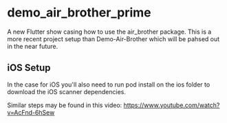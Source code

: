 # demo_air_brother_prime

A new Flutter show casing how to use the air_brother package. This is a more recent project setup than Demo-Air-Brother which will be pahsed out in the near future. 

## iOS Setup
In the case for iOS you'll also need to run pod install on the ios folder to download the iOS scanner dependencies. 

Similar steps may be found in this video: https://www.youtube.com/watch?v=AcFnd-6hSew

